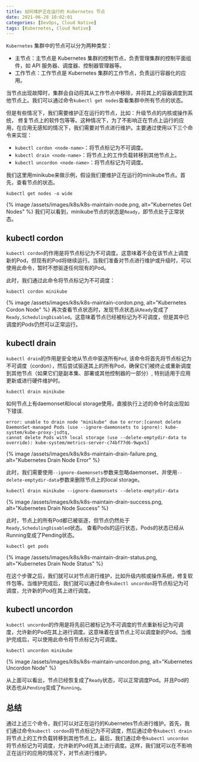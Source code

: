 ```yaml
---
title: 如何维护正在运行的 Kubernetes 节点
date: 2021-06-28 10:02:01
categories: [DevOps, Cloud Native]
tags: [Kubernetes, Cloud Native]
---
```



`Kubernetes` 集群中的节点可以分为两种类型：
- 主节点：主节点是 Kubernetes 集群的控制节点，负责管理集群的控制平面组件，如 API 服务器、调度器、控制器管理器等。
- 工作节点：工作节点是 Kubernetes 集群的工作节点，负责运行容器化的应用。

当节点出现故障时，集群会自动将其从工作节点中移除，并将其上的容器调度到其他节点上。我们可以通过命令`kubectl get nodes`查看集群中所有节点的状态。

但是有些情况下，我们需要维护正在运行的节点，比如：升级节点的内核或操作系统， 修复节点上的软件包等等。这种情况下，为了不影响正在节点上运行的应用，在应用无感知的情况下，我们需要对节点进行维护。主要通过使用以下三个命令来实现：

- `kubectl cordon <node-name>`：将节点标记为不可调度。
- `kubectl drain <node-name>`：将节点上的工作负载转移到其他节点上。
- `kubectl uncordon <node-name>`：将节点标记为可调度。

我们这里用minikube来做示例，假设我们要维护正在运行的minikube节点。首先，查看节点的状态。

``` shell
kubectl get nodes -o wide
```

{% image /assets/images/k8s/k8s-maintain-node.png, alt="Kubernetes Get Nodes" %}
我们可以看到，minikube节点的状态是`Ready`，即节点处于正常状态。

## kubectl cordon
`kubectl cordon`的作用是将节点标记为不可调度。这意味着不会在该节点上调度新的Pod，但现有的Pod将继续运行。当我们准备对节点进行维护或升级时，可以使用此命令，暂时不想驱逐任何现有的Pod。

此时，我们通过此命令将节点标记为不可调度：

``` shell
kubectl cordon minikube
```

{% image /assets/images/k8s/k8s-maintain-cordon.png, alt="Kubernetes Cordon Node" %}
再次查看节点状态时，发现节点状态从`Ready`变成了`Ready,SchedulingDisabled`。这意味着节点已经被标记为不可调度，但是其中已调度的Pods仍然可以正常运行。

## kubectl drain
`kubectl drain`的作用是安全地从节点中驱逐所有`Pod`, 该命令将首先将节点标记为不可调度（cordon），然后尝试驱逐其上的所有Pod，确保它们被终止或重新调度到其他节点（如果它们是副本集、部署或其他控制器的一部分）, 特别适用于应用更新或进行硬件维护时。

``` shell
kubectl drain minikube
```

如何节点上有daemonset和local storage使用，直接执行上述的命令时会出现如下错误.

``` text
error: unable to drain node "minikube" due to error:[cannot delete DaemonSet-managed Pods (use --ignore-daemonsets to ignore): kube-system/kube-proxy-jsdtq,
cannot delete Pods with local storage (use --delete-emptydir-data to override): kube-system/metrics-server-c74bf77d6-9wpx5]
```

{% image /assets/images/k8s/k8s-maintain-drain-failure.png, alt="Kubernetes Drain Node Error" %}

此时，我们需要使用`--ignore-daemonsets`参数来忽略daemonset，并使用`--delete-emptydir-data`参数来删除节点上的local storage。

``` shell
kubectl drain minikube --ignore-daemonsets --delete-emptydir-data
```

{% image /assets/images/k8s/k8s-maintain-drain-success.png, alt="Kubernetes Drain Node Success" %}

此时，节点上的所有Pod都已被驱逐，但节点仍然处于`Ready,SchedulingDisabled`状态。 查看Pods的运行状态，Pods的状态已经从Running变成了Pending状态。

``` shell
kubectl get pods
```

{% image /assets/images/k8s/k8s-maintain-drain-status.png, alt="Kubernetes Drain Node Status" %}

在这个步骤之后，我们就可以对节点进行维护，比如升级内核或操作系统，修复软件包等。当维护完成后，我们就可以通过命令`kubectl uncordon`将节点标记为可调度，允许新的Pod在其上进行调度。


## kubectl uncordon
`kubectl uncordon`的作用是将先前已被标记为不可调度的节点重新标记为可调度，允许新的Pod在其上进行调度。这意味着在该节点上可以调度新的Pod。当维护完成后，可以使用此命令将节点标记为可调度。

``` shell
kubectl uncordon minikube
```

{% image /assets/images/k8s/k8s-maintain-uncordon.png, alt="Kubernetes Uncordon Node" %}

从上面可以看出，节点已经恢复成了`Ready`状态，可以正常调度Pod。并且Pod的状态也从`Pending`变成了`Running`。

## 总结
通过上述三个命令，我们可以对正在运行的Kubernetes节点进行维护。首先，我们通过命令`kubectl cordon`将节点标记为不可调度，然后通过命令`kubectl drain`将节点上的工作负载转移到其他节点上。最后，我们通过命令`kubectl uncordon`将节点标记为可调度，允许新的Pod在其上进行调度。这样，我们就可以在不影响正在运行的应用的情况下，对节点进行维护。




